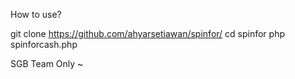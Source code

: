 How to use?

git clone https://github.com/ahyarsetiawan/spinfor/
cd spinfor
php spinforcash.php

SGB Team Only ~
